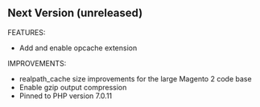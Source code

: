 ## Next Version (unreleased)

FEATURES:

- Add and enable opcache extension

IMPROVEMENTS:

- realpath_cache size improvements for the large Magento 2 code base
- Enable gzip output compression
- Pinned to PHP version 7.0.11
